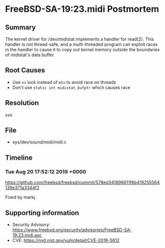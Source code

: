 # FreeBSD-SA-19:23.midi Postmortem

## Summary

The kernel driver for /dev/midistat implements a handler for read(2). This handler is not thread-safe, and a multi-threaded program can exploit races in the handler to cause it to copy out kernel memory outside the boundaries of midistat's data buffer.

## Root Causes

* Use `sx` lock instead of `mtx` to avoid race on threads
* Don't use `static int midistat_bufptr` which causes race

## Resolution

xxx

## File

* sys/dev/sound/midi/midi.c

## Timeline

### Tue Aug 20 17:52:12 2019 +0000

https://github.com/freebsd/freebsd/commit/578ed341896611f6b419255564139e371a3344f2

Fixed by markj.

## Supporting information

* Security Advisory: https://www.freebsd.org/security/advisories/FreeBSD-SA-19:23.midi.asc
* CVE: https://nvd.nist.gov/vuln/detail/CVE-2019-5612
